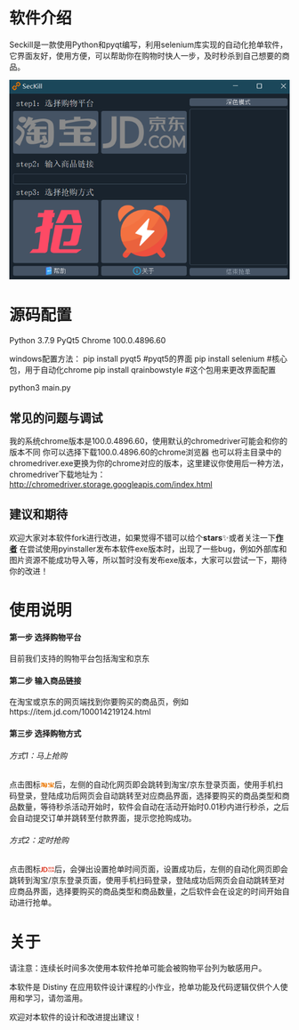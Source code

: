 

# 软件介绍

Seckill是一款使用Python和pyqt编写，利用selenium库实现的自动化抢单软件，它界面友好，使用方便，可以帮助你在购物时快人一步，及时秒杀到自己想要的商品。

<img src="https://raw.githubusercontent.com/distiny-cool/SecKill/main/manual/img/show.png" alt="qiang">

# 源码配置

Python 3.7.9
PyQt5
Chrome 	100.0.4896.60

windows配置方法：
pip install pyqt5	#pyqt5的界面
pip install selenium	#核心包，用于自动化chrome
pip install qrainbowstyle  #这个包用来更改界面配置

python3 main.py

## 常见的问题与调试

我的系统chrome版本是100.0.4896.60，使用默认的chromedriver可能会和你的版本不同
你可以选择下载100.0.4896.60的chrome浏览器
也可以将主目录中的chromedriver.exe更换为你的chrome对应的版本，这里建议你使用后一种方法，chromedriver下载地址为：http://chromedriver.storage.googleapis.com/index.html

## 建议和期待

欢迎大家对本软件fork进行改进，如果觉得不错可以给个**stars**✨或者关注一下[**作者**](https://github.com/distiny-cool)
在尝试使用pyinstaller发布本软件exe版本时，出现了一些bug，例如外部库和图片资源不能成功导入等，所以暂时没有发布exe版本，大家可以尝试一下，期待你的改进！

# 使用说明

#### 第一步 选择购物平台

目前我们支持的购物平台包括淘宝和京东

#### 第二步 输入商品链接

在淘宝或京东的网页端找到你要购买的商品页，例如https://item.jd.com/100014219124.html

#### 第三步 选择购物方式

###### 方式1：马上抢购

点击图标<img src="https://raw.githubusercontent.com/distiny-cool/SecKill/main/icons/taobao.png" width="25"/>后，左侧的自动化网页即会跳转到淘宝/京东登录页面，使用手机扫码登录，登陆成功后网页会自动跳转至对应商品界面，选择要购买的商品类型和商品数量，等待秒杀活动开始时，软件会自动在活动开始时0.01秒内进行秒杀，之后会自动提交订单并跳转至付款界面，提示您抢购成功。

###### 方式2：定时抢购

点击图标<img src="https://raw.githubusercontent.com/distiny-cool/SecKill/main/icons/jdong.png" alt="later" width="25"/>后，会弹出设置抢单时间页面，设置成功后，左侧的自动化网页即会跳转到淘宝/京东登录页面，使用手机扫码登录，登陆成功后网页会自动跳转至对应商品界面，选择要购买的商品类型和商品数量，之后软件会在设定的时间开始自动进行抢单。


# 关于

请注意：连续长时间多次使用本软件抢单可能会被购物平台列为敏感用户。

本软件是 Distiny 在应用软件设计课程的小作业，抢单功能及代码逻辑仅供个人使用和学习，请勿滥用。

欢迎对本软件的设计和改进提出建议！

